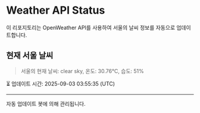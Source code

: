 
# Weather API Status

이 리포지토리는 OpenWeather API를 사용하여 서울의 날씨 정보를 자동으로 업데이트합니다.

## 현재 서울 날씨
> 서울의 현재 날씨: clear sky, 온도: 30.76°C, 습도: 51%

⏳ 업데이트 시간: 2025-09-03 03:55:35 (UTC)

---
자동 업데이트 봇에 의해 관리됩니다.
